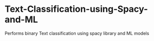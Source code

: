 # Text-Classification-using-Spacy-and-ML
Performs binary Text classification using spacy library and ML models
